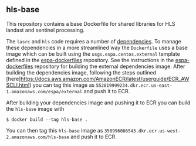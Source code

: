## hls-base

This repository contains a base Dockerfile for shared libraries for HLS landast and sentinel processing.

The `lasrc` and `hls` code requires a number of [dependencies](https://github.com/developmentseed/espa-surface-reflectance/tree/master/lasrc#dependencies). To manage these dependencies in a more streamlined way the `Dockerfile` uses a base image which can be built using the `usgs.espa.centos.external` template defined in the [espa-dockerfiles](https://github.com/developmentseed/espa-dockerfiles) repository.
See the instructions in the [espa-dockerfiles](https://github.com/developmentseed/espa-dockerfiles) repository for building the external dependencies image.
After building the dependencies image, following the steps outlined [here]https://docs.aws.amazon.com/AmazonECR/latest/userguide/ECR_AWSCLI.html) you can tag this image as `552819999234.dkr.ecr.us-east-1.amazonaws.com/espa/external` and push it to ECR.


After building your dependencies image and pushing it to ECR you can build the `hls-base` image with

```shell
$ docker build --tag hls-base .
```

You can then tag this `hls-base` image as `350996086543.dkr.ecr.us-west-2.amazonaws.com/hls-base` and push it to ECR.

